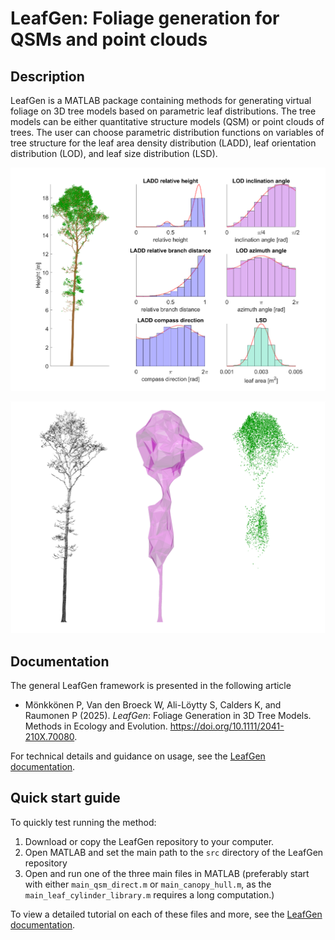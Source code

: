 # LeafGen: Foliage generation for QSMs and point clouds

## Description

LeafGen is a MATLAB package containing methods for generating virtual foliage on 3D tree models based on parametric leaf distributions. The tree models can be either quantitative structure models (QSM) or point clouds of trees. The user can choose parametric distribution functions on variables of tree structure for the leaf area density distribution (LADD), leaf orientation distribution (LOD), and leaf size distribution (LSD).

![Example illustration on QSM](readme-figure-qsm.png)

![Example illustration on canopy hull](readme-figure-ch.png)

## Documentation

The general LeafGen framework is presented in the following article

- Mönkkönen P, Van den Broeck W, Ali-Löytty S, Calders K, and Raumonen P (2025). *LeafGen*: Foliage Generation in 3D Tree Models. Methods in Ecology and Evolution. https://doi.org/10.1111/2041-210X.70080.

For technical details and guidance on usage, see the [LeafGen documentation].

## Quick start guide

To quickly test running the method:

1. Download or copy the LeafGen repository to your computer.
2. Open MATLAB and set the main path to the `src` directory of the LeafGen repository
3. Open and run one of the three main files in MATLAB (preferably start with either `main_qsm_direct.m` or `main_canopy_hull.m`, as the `main_leaf_cylinder_library.m` requires a long computation.)

To view a detailed tutorial on each of these files and more, see the  [LeafGen documentation].

[LeafGen documentation]: https://leafgen-docs.github.io/